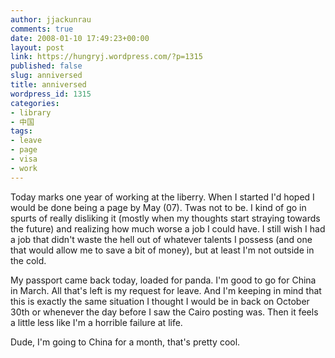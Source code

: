 ```yaml
---
author: jjackunrau
comments: true
date: 2008-01-10 17:49:23+00:00
layout: post
link: https://hungryj.wordpress.com/?p=1315
published: false
slug: anniversed
title: anniversed
wordpress_id: 1315
categories:
- library
- 中国
tags:
- leave
- page
- visa
- work
---
```


Today marks one year of working at the liberry. When I started I'd hoped I would be done being a page by May (07). Twas not to be. I kind of go in spurts of really disliking it (mostly when my thoughts start straying towards the future) and realizing how much worse a job I could have. I still wish I had a job that didn't waste the hell out of whatever talents I possess (and one that would allow me to save a bit of money), but at least I'm not outside in the cold.

My passport came back today, loaded for panda. I'm good to go for China in March. All that's left is my request for leave. And I'm keeping in mind that this is exactly the same situation I thought I would be in back on October 30th or whenever the day before I saw the Cairo posting was. Then it feels a little less like I'm a horrible failure at life.

Dude, I'm going to China for a month, that's pretty cool.
